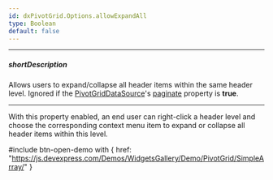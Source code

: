 ```yaml
---
id: dxPivotGrid.Options.allowExpandAll
type: Boolean
default: false
---
```

---
##### shortDescription
Allows users to expand/collapse all header items within the same header level. Ignored if the [PivotGridDataSource](/api-reference/30%20Data%20Layer/PivotGridDataSource '/Documentation/ApiReference/Data_Layer/PivotGridDataSource/')'s [paginate](/api-reference/30%20Data%20Layer/PivotGridDataSource/1%20Configuration/paginate.md '/Documentation/ApiReference/Data_Layer/PivotGridDataSource/Configuration/#paginate') property is **true**.

---
With this property enabled, an end user can right-click a header level and choose the corresponding context menu item to expand or collapse all header items within this level.

#include btn-open-demo with {
    href: "https://js.devexpress.com/Demos/WidgetsGallery/Demo/PivotGrid/SimpleArray/"
}